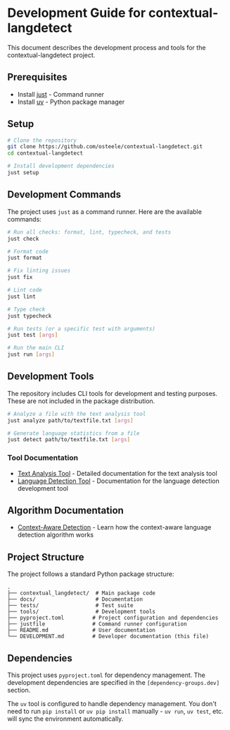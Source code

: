 # Development Guide for contextual-langdetect

This document describes the development process and tools for the contextual-langdetect project.

## Prerequisites

- Install [just](https://github.com/casey/just) - Command runner
- Install [uv](https://github.com/astral-sh/uv) - Python package manager

## Setup

```bash
# Clone the repository
git clone https://github.com/osteele/contextual-langdetect.git
cd contextual-langdetect

# Install development dependencies
just setup
```

## Development Commands

The project uses `just` as a command runner. Here are the available commands:

```bash
# Run all checks: format, lint, typecheck, and tests
just check

# Format code
just format

# Fix linting issues
just fix

# Lint code
just lint

# Type check
just typecheck

# Run tests (or a specific test with arguments)
just test [args]

# Run the main CLI
just run [args]
```

## Development Tools

The repository includes CLI tools for development and testing purposes. These are not included in the package distribution.

```bash
# Analyze a file with the text analysis tool
just analyze path/to/textfile.txt [args]

# Generate language statistics from a file
just detect path/to/textfile.txt [args]
```

### Tool Documentation

- [Text Analysis Tool](./docs/analyze_text_tool.md) - Detailed documentation for the text analysis tool
- [Language Detection Tool](./docs/detect_languages_tool.md) - Documentation for the language detection development tool

## Algorithm Documentation

- [Context-Aware Detection](./docs/context_aware_detection.md) - Learn how the context-aware language detection algorithm works

## Project Structure

The project follows a standard Python package structure:

```
.
├── contextual_langdetect/  # Main package code
├── docs/                   # Documentation
├── tests/                  # Test suite
├── tools/                  # Development tools
├── pyproject.toml         # Project configuration and dependencies
├── justfile               # Command runner configuration
├── README.md              # User documentation
└── DEVELOPMENT.md         # Developer documentation (this file)
```

## Dependencies

This project uses `pyproject.toml` for dependency management. The development dependencies are specified in the `[dependency-groups.dev]` section.

The `uv` tool is configured to handle dependency management. You don't need to run `pip install` or `uv pip install` manually - `uv run`, `uv test`, etc. will sync the environment automatically.
